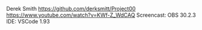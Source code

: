 Derek Smith
https://github.com/derksmitt/Project00
https://www.youtube.com/watch?v=KWf-Z_WdCAQ
Screencast: OBS 30.2.3
IDE: VSCode 1.93
